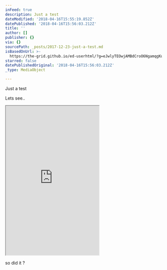 ```yaml
---
inFeed: true
description: Just a test
dateModified: '2018-04-16T15:55:19.852Z'
datePublished: '2018-04-16T15:56:03.212Z'
title: ''
author: []
publisher: {}
via: {}
sourcePath: _posts/2017-12-23-just-a-test.md
isBasedOnUrl: >-
  https://the-grid.github.io/ed-userhtml/?g=eJwlyTEOwjAMBdCroO6NgamqgKugNFgOCNsR_lHg9gxd3vIuT5VDfMp1qkCLlWiMkWQGl2r-dvml4krFDWygR1bak9jmHpQjGEHVlWmAvyABZ71vHXBLryYJteuWTufluNNMptsfWJgqpA
starred: false
datePublishedOriginal: '2018-04-16T15:56:03.212Z'
_type: MediaObject

---
```

Just a test

Lets see..

<iframe src="https://the-grid.github.io/ed-userhtml/?g=eJwlyTEOwjAMBdCroO6NgamqgKugNFgOCNsR_lHg9gxd3vIuT5VDfMp1qkCLlWiMkWQGl2r-dvml4krFDWygR1bak9jmHpQjGEHVlWmAvyABZ71vHXBLryYJteuWTufluNNMptsfWJgqpA" height="480" style=""></iframe>

so did it ?